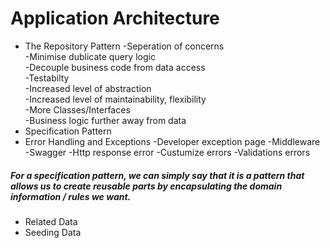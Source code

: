 # Application Architecture
* The Repository Pattern
    -Seperation of concerns <br>
    -Minimise dublicate query logic <br>
    -Decouple business code from data access <br>
    -Testabilty <br>
    -Increased level of abstraction <br>
    -Increased level of maintainability, flexibility <br>
    -More Classes/Interfaces <br>
    -Business logic further away from data <br>
* Specification Pattern
* Error Handling and Exceptions
    -Developer exception page
    -Middleware
    -Swagger
    -Http response error
    -Custumize errors
    -Validations errors
##### For a specification pattern, we can simply say that it is a pattern that allows us to create reusable parts by encapsulating the domain information / rules we want.
* Related Data
* Seeding Data
